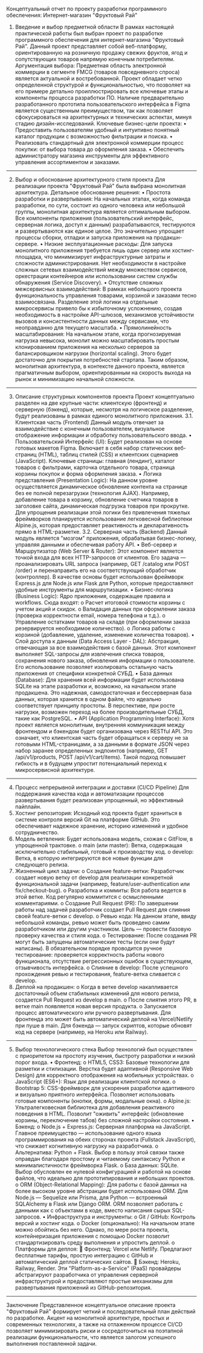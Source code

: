 Концептуальный отчет по проекту разработки программного обеспечения: Интернет-магазин "Фруктовый Рай"
1. Введение и выбор предметной области
В рамках настоящей практической работы был выбран проект по разработке программного обеспечения для интернет-магазина "Фруктовый Рай". Данный проект представляет собой веб-платформу, ориентированную на розничную продажу свежих фруктов, ягод и сопутствующих товаров напрямую конечным потребителям.
Аргументация выбора: Предметная область электронной коммерции в сегменте FMCG (товаров повседневного спроса) является актуальной и востребованной. Проект обладает четко определенной структурой и функциональностью, что позволяет на его примере детально проиллюстрировать все ключевые этапы и компоненты процесса разработки ПО. Наличие предварительно разработанного прототипа пользовательского интерфейса в Figma является существенным преимуществом, так как позволяет сфокусироваться на архитектурных и технических аспектах, минуя стадию дизайн-исследований.
Ключевые бизнес-цели проекта:
•	Предоставить пользователям удобный и интуитивно понятный каталог продукции с возможностью фильтрации и поиска.
•	Реализовать стандартный для электронной коммерции процесс покупки: от выбора товара до оформления заказа.
•	Обеспечить администратору магазина инструменты для эффективного управления ассортиментом и заказами.
________________________________________
2. Выбор и обоснование архитектурного стиля проекта
Для реализации проекта "Фруктовый Рай" была выбрана монолитная архитектура.
Детальное обоснование решения:
•	Простота разработки и развертывания: На начальных этапах, когда команда разработки, по сути, состоит из одного человека или небольшой группы, монолитная архитектура является оптимальным выбором. Все компоненты приложения (пользовательский интерфейс, серверная логика, доступ к данным) разрабатываются, тестируются и развертываются как единое целое. Это значительно упрощает процессы сборки, отладки и запуска приложения на продакшн-сервере.
•	Низкие эксплуатационные расходы: Для запуска монолитного приложения требуется лишь один сервер или хостинг-площадка, что минимизирует инфраструктурные затраты и сложности администрирования. Нет необходимости в настройке сложных сетевых взаимодействий между множеством сервисов, оркестрации контейнеров или использовании систем службы обнаружения (Service Discovery).
•	Отсутствие сложных межсервисных взаимодействий: В рамках небольшого проекта функциональность управления товарами, корзиной и заказами тесно взаимосвязана. Разделение этой логики на отдельные микросервисы привело бы к избыточному усложнению, создав необходимость в настройке API-шлюзов, механизмов устойчивости вызовов и консистентности данных между сервисами, что неоправданно для текущего масштаба.
•	Прямолинейность масштабирования: На начальном этапе, когда прогнозируемая нагрузка невысока, монолит можно масштабировать простым клонированием приложения на несколько серверов за балансировщиком нагрузки (horizontal scaling). Этого будет достаточно для покрытия потребностей стартапа.
Таким образом, монолитная архитектура, в контексте данного проекта, является прагматичным выбором, ориентированным на скорость выхода на рынок и минимизацию начальной сложности.
________________________________________
3. Описание структурных компонентов проекта
Проект концептуально разделен на две крупные части: клиентскую (фронтенд) и серверную (бэкенд), которые, несмотря на логическое разделение, будут реализованы в рамках единого монолитного приложения.
3.1. Клиентская часть (Frontend)
Данный модуль отвечает за взаимодействие с конечным пользователем, визуальное отображение информации и обработку пользовательского ввода.
•	Пользовательский Интерфейс (UI): Будет реализован на основе готовых макетов Figma. Включает в себя набор статических веб-страниц (HTML), таблиц стилей (CSS) и клиентских сценариев (JavaScript). Ключевые страницы: главная (лендинг), каталог товаров с фильтрами, карточка отдельного товара, страница корзины покупок и форма оформления заказа.
•	Логика представления (Presentation Logic): На данном уровне осуществляется динамическое обновление контента на странице без ее полной перезагрузки (технология AJAX). Например, добавление товара в корзину, обновление счетчика товаров в заголовке сайта, динамическая подгрузка товаров при прокрутке. Для упрощения реализации этой логики без привлечения тяжелых фреймворков планируется использование легковесной библиотеки Alpine.js, которая предоставляет реактивность и декларативность прямо в HTML-разметке.
3.2. Серверная часть (Backend)
Данный модуль является "мозгом" приложения, обрабатывая бизнес-логику, управляя данными и обеспечивая работу API.
•	Веб-сервер и Маршрутизатор (Web Server & Router): Этот компонент является точкой входа для всех HTTP-запросов от клиентов. Его задача — проанализировать URL запроса (например, GET /catalog или POST /order) и перенаправить его на соответствующий обработчик (контроллер). В качестве основы будет использован фреймворк Express.js для Node.js или Flask для Python, которые предоставляют удобные инструменты для маршрутизации.
•	Бизнес-логика (Business Logic): Ядро приложения, содержащее правила и workflows. Сюда входят:
o	Расчет итоговой стоимости корзины с учетом акций и скидок.
o	Валидация данных при оформлении заказа (проверка корректности email, номера телефона и т.д.).
o	Управление остатками товаров на складе (при оформлении заказа резервируется необходимое количество).
o	Логика работы с корзиной (добавление, удаление, изменение количества товаров).
•	Слой доступа к данным (Data Access Layer - DAL): Абстракция, отвечающая за все взаимодействия с базой данных. Этот компонент выполняет SQL-запросы для извлечения списка товаров, сохранения нового заказа, обновления информации о пользователе. Его использование позволяет изолировать остальную часть приложения от специфики конкретной СУБД.
•	База данных (Database): Для хранения всей информации будет использована SQLite на этапе разработки и, возможно, на начальном этапе продакшена. Это надежная, самодостаточная и бессерверная база данных, которая хранится в одном файле, что идеально соответствует принципу простоты. В перспективе, при росте нагрузки, возможен переход на более производительные СУБД, такие как PostgreSQL.
•	API (Application Programming Interface): Хотя проект является монолитным, внутренняя коммуникация между фронтендом и бэкендом будет организована через RESTful API. Это означает, что клиентская часть будет обращаться к серверу не за готовыми HTML-страницами, а за данными в формате JSON через набор заранее определенных эндпоинтов (например, GET /api/v1/products, POST /api/v1/cart/items). Такой подход повышает гибкость и в будущем упростит потенциальный переход к микросервисной архитектуре.
________________________________________
4. Процесс непрерывной интеграции и доставки (CI/CD Pipeline)
Для поддержания качества кода и автоматизации процессов развертывания будет реализован упрощенный, но эффективный пайплайн.
1.	Хостинг репозитория: Исходный код проекта будет храниться в системе контроля версий Git на платформе GitHub. Это обеспечивает надежное хранение, историю изменений и удобное сотрудничество.
2.	Модель ветвления: Будет использована модель, схожая с GitFlow, в упрощенной трактовке.
o	main (или master): Ветка, содержащая исключительно стабильный, готовый к производству код.
o	develop: Ветка, в которую интегрируются все новые функции для следующего релиза.
3.	Жизненный цикл задачи:
o	Создание feature-ветки: Разработчик создает новую ветку от develop для реализации конкретной функциональной задачи (например, feature/user-authentication или fix/checkout-bug).
o	Разработка и коммиты: Вся работа ведется в этой ветке. Код регулярно коммитится с осмысленными комментариями.
o	Создание Pull Request (PR): По завершении работы над задачей разработчик создает Pull Request для слияния своей feature-ветки с develop.
o	Ревью кода: На данном этапе, ввиду небольшой команды, ревью может быть проведено самим разработчиком или другим участником. Цель — провести базовую проверку качества и стиля кода.
o	Тестирование: После создания PR могут быть запущены автоматические тесты (если они будут написаны). В обязательном порядке проводится ручное тестирование: проверяется корректность работы нового функционала, отсутствие регрессионных ошибок в существующем, отзывчивость интерфейса.
o	Слияние в develop: После успешного прохождения ревью и тестирования, feature-ветка сливается с develop.
4.	Деплой на продакшен:
o	Когда в ветке develop накапливается достаточный объем стабильных изменений для нового релиза, создается Pull Request из develop в main.
o	После слиятия этого PR, в ветке main появляется новая версия продукта.
o	Запускается процесс автоматического или ручного развертывания. Для фронтенда это может быть автоматический деплой на Vercel/Netlify при пуше в main. Для бэкенда — запуск скриптов, которые обновят код на сервере (например, на Heroku или Railway).
________________________________________
5. Выбор технологического стека
Выбор технологий был осуществлен с приоритетом на простоту изучения, быстроту разработки и низкий порог входа.
•	Фронтенд:
o	HTML5, CSS3: Базовые технологии для разметки и стилизации. Верстка будет адаптивной (Responsive Web Design) для корректного отображения на мобильных устройствах.
o	JavaScript (ES6+): Язык для реализации клиентской логики.
o	Bootstrap 5: CSS-фреймворк для ускорения разработки адаптивного и визуально приятного интерфейса. Позволяет использовать готовые компоненты (кнопки, формы, модальные окна).
o	Alpine.js: Ультралегковесная библиотека для добавления реактивного поведения в HTML. Позволит "оживить" интерфейс (обновление корзины, переключение табов) без сложной настройки состояния.
•	Бэкенд:
o	Node.js + Express.js: Серверная платформа на JavaScript. Главное преимущество — использование одного языка программирования на обеих сторонах проекта (Fullstack JavaScript), что снижает когнитивную нагрузку на разработчика.
o	Альтернатива: Python + Flask. Выбор в пользу этой связки также оправдан благодаря простому и читаемому синтаксису Python и минималистичности фреймворка Flask.
o	База данных: SQLite. Выбор обусловлен ее нулевой конфигурацией и работой на основе файлов, что идеально для прототипирования и небольших проектов.
o	ORM (Object-Relational Mapping): Для работы с базой данных на более высоком уровне абстракции будет использована ORM. Для Node.js — Sequelize или Prisma, для Python — встроенный SQLAlchemy в Flask или Django ORM. ORM позволяет работать с данными как с объектами в коде, вместо написания сырых SQL-запросов.
•	Инфраструктура и инструменты:
o	Git / GitHub: Контроль версий и хостинг кода.
o	Docker (опционально): На начальном этапе можно обойтись без него. Однако, по мере роста проекта, контейнеризация приложения с помощью Docker позволит стандартизировать среду выполнения и упростить деплой.
o	Платформы для деплоя:
	Фронтенд: Vercel или Netlify. Предлагают бесплатные тарифы, простую интеграцию с GitHub и автоматический деплой статических сайтов.
	Бэкенд: Heroku, Railway, Render. Эти "Platform-as-a-Service" (PaaS) провайдеры абстрагируют разработчика от управления серверной инфраструктурой и предоставляют простые механизмы для развертывания приложений из GitHub-репозитория.
________________________________________
Заключение
Представленное концептуальное описание проекта "Фруктовый Рай" формирует четкий и последовательный план действий по разработке. Акцент на монолитной архитектуре, простых и современных технологиях, а также на отлаженном процессе CI/CD позволяет минимизировать риски и сосредоточиться на поэтапной реализации функциональности, что является залогом успешного выполнения поставленной задачи.

